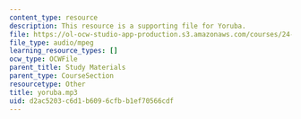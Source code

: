 ```yaml
---
content_type: resource
description: This resource is a supporting file for Yoruba.
file: https://ol-ocw-studio-app-production.s3.amazonaws.com/courses/24-901-language-and-its-structure-i-phonology-fall-2010/d2ac5203c6d1b6096cfbb1ef70566cdf_yoruba.mp3
file_type: audio/mpeg
learning_resource_types: []
ocw_type: OCWFile
parent_title: Study Materials
parent_type: CourseSection
resourcetype: Other
title: yoruba.mp3
uid: d2ac5203-c6d1-b609-6cfb-b1ef70566cdf
---
```

